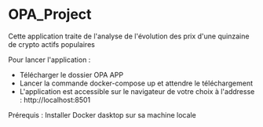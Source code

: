 # OPA_Project

Cette application traite de l'analyse de l'évolution des prix d'une quinzaine de crypto actifs populaires

Pour lancer l'application :

- Télécharger le dossier OPA APP
- Lancer la commande docker-compose up et attendre le téléchargement
- L'application est accessible sur le navigateur de votre choix à l'addresse : http://localhost:8501

Prérequis : 
Installer Docker dasktop sur sa machine locale

